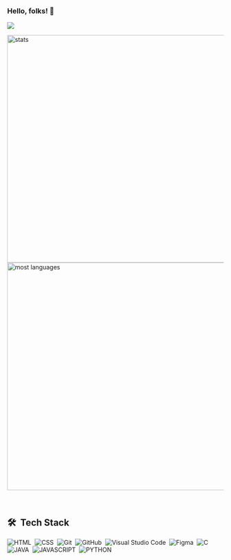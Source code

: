 ### Hello, folks! 👋
<img src="https://raw.githubusercontent.com/gist/EduardoMendes-coder/9eb2ba64999065969a3a9f3eec222c2e/raw/e17282dfb088f524d8c8d36ad6847d512f6d1d3a/backgroundgit.svg"/>

<br>

<p align="left">
<img width="530em" src="https://github-readme-stats.vercel.app/api?username=EduardoMendes-coder&show_icons=true&theme=vision-friendly-dark" alt="stats"/>
<img width="530em" src="https://github-readme-stats.vercel.app/api/top-langs/?username=EduardoMendes-coder&layout=compact&theme=vision-friendly-dark" alt="most languages"/>
</p>

<br>

## 🛠 &nbsp;Tech Stack

![HTML](https://img.shields.io/badge/-HTML-05122A?style=flat&logo=HTML5)&nbsp;
![CSS](https://img.shields.io/badge/-CSS-05122A?style=flat&logo=CSS3&logoColor=1572B6)&nbsp;
![Git](https://img.shields.io/badge/-Git-05122A?style=flat&logo=git)&nbsp;
![GitHub](https://img.shields.io/badge/-GitHub-05122A?style=flat&logo=github)&nbsp;
![Visual Studio Code](https://img.shields.io/badge/-Visual%20Studio%20Code-05122A?style=flat&logo=visual-studio-code&logoColor=007ACC)&nbsp;
![Figma](https://img.shields.io/badge/-Figma-05122A?style=flat&logo=Figma)&nbsp;
![C](https://img.shields.io/badge/-C-05122A?style=flat&logo=C)&nbsp;
![JAVA](https://img.shields.io/badge/-JAVA-05122A?style=flat&logo=JAVA)&nbsp;
![JAVASCRIPT](https://img.shields.io/badge/-JAVASCRIPT-05122A?style=flat&logo=JAVASCRIPT)&nbsp;
![PYTHON](https://img.shields.io/badge/-PYTHON-05122A?style=flat&logo=PYTHON)&nbsp;

